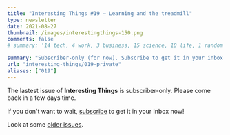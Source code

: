 ```yaml
---
title: "Interesting Things #19 — Learning and the treadmill"
type: newsletter
date: 2021-08-27
thumbnail: /images/interestingthings-150.png
comments: false
# summary: '14 tech, 4 work, 3 business, 15 science, 10 life, 1 random'

summary: "Subscriber-only (for now). Subscribe to get it in your inbox now!"
url: "interesting-things/019-private"
aliases: ["019"]
---
```


The lastest issue of **Interesting Things** is subscriber-only. Please come back in a few days time.

If you don't want to wait, [subscribe](/newsletter) to get it in your inbox now!

Look at some [older issues](/interesting-things).
